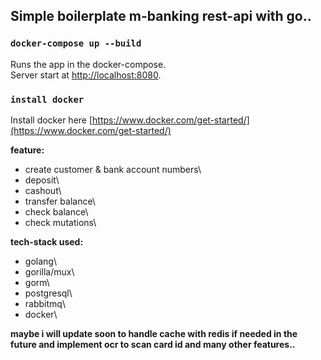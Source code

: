 ## Simple boilerplate m-banking rest-api with go..

### `docker-compose up --build`
Runs the app in the docker-compose.\
Server start at [http://localhost:8080](http://localhost:8080).

### `install docker`
Install docker here [https://www.docker.com/get-started/](https://www.docker.com/get-started/)

**feature:**
- create customer & bank account numbers\
- deposit\
- cashout\
- transfer balance\
- check balance\
- check mutations\

**tech-stack used:**
- golang\
- gorilla/mux\
- gorm\
- postgresql\
- rabbitmq\
- docker\
  
**maybe i will update soon to handle cache with redis if needed in the future and implement ocr to scan card id and many other features..**
